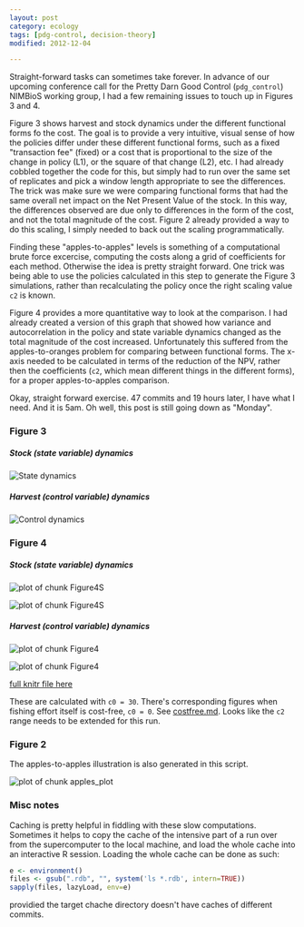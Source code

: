 ```yaml
---
layout: post
category: ecology
tags: [pdg-control, decision-theory]
modified: 2012-12-04

---
```



Straight-forward tasks can sometimes take forever.  In advance of our upcoming conference call for the Pretty Darn Good Control (`pdg_control`) NIMBioS working group, I had a few remaining issues to touch up in Figures 3 and 4.  

Figure 3 shows harvest and stock dynamics under the different functional forms fo the cost.  The goal is to provide a very intuitive, visual sense of how the policies differ under these different functional forms, such as a fixed "transaction fee" (fixed) or a cost that is proportional to the size of the change in policy (L1), or the square of that change (L2), etc.  I had already cobbled together the code for this, but simply had to run over the same set of replicates and pick a window length appropriate to see the differences.  The trick was make sure we were comparing functional forms that had the same overall net impact on the Net Present Value of the stock.  In this way, the differences observed are due only to differences in the form of the cost, and not the total magnitude of the cost.  Figure 2 already provided a way to do this scaling, I simply needed to back out the scaling programmatically.  

Finding these "apples-to-apples" levels is something of a computational brute force excercise, computing the costs along a grid of coefficients for each method.  Otherwise the idea is pretty straight forward.  One trick was being able to use the policies calculated in this step to generate the Figure 3 simulations, rather than recalculating the policy once the right scaling value `c2` is known.  

Figure 4 provides a more quantitative way to look at the comparison.  I had already created a version of this graph that showed how variance and autocorrelation in the policy and state variable dynamics changed as the total magnitude of the cost increased.  Unfortunately this suffered from the apples-to-oranges problem for comparing between functional forms.  The x-axis needed to be calculated in terms of the reduction of the NPV, rather then the coefficients (`c2`, which mean different things in the different forms), for a proper apples-to-apples comparison.  


Okay, straight forward exercise.  47 commits and 19 hours later, I have what I need.  And it is 5am.  Oh well, this post is still going down as "Monday". 


### Figure 3

##### Stock (state variable) dynamics

![State dynamics](http://carlboettiger.info/assets/figures/2012-12-05-72dc8741fb-p1.png) 

##### Harvest (control variable) dynamics

![Control dynamics](http://carlboettiger.info/assets/figures/2012-12-05-72dc8741fb-Figure3.png) 


### Figure 4

##### Stock (state variable) dynamics

![plot of chunk Figure4S](http://carlboettiger.info/assets/figures/2012-12-05-72dc8741fb-Figure4S1.png) 

![plot of chunk Figure4S](http://carlboettiger.info/assets/figures/2012-12-05-72dc8741fb-Figure4S2.png) 

##### Harvest (control variable) dynamics

![plot of chunk Figure4](http://carlboettiger.info/assets/figures/2012-12-05-72dc8741fb-Figure41.png) 

![plot of chunk Figure4](http://carlboettiger.info/assets/figures/2012-12-05-72dc8741fb-Figure42.png) 



[full knitr file here](https://github.com/cboettig/pdg_control/blob/25e6f1c1a599440be790a7ec047b8b63540255c5/inst/examples/policycosts/writeup.md)

These are calculated with `c0 = 30`.  There's corresponding figures when fishing effort itself is cost-free, `c0 = 0`.  See [costfree.md](https://github.com/cboettig/pdg_control/blob/cccec55a8ac2ef47dea99d45fdb732e5028aec98/inst/examples/policycosts/costfree.md).  Looks like the `c2` range needs to be extended for this run.  

### Figure 2

The apples-to-apples illustration is also generated in this script.  

![plot of chunk apples_plot](http://carlboettiger.info/assets/figures/2012-12-05-72dc8741fb-apples_plot.png) 




### Misc notes

Caching is pretty helpful in fiddling with these slow computations.  Sometimes it helps to copy the cache of the intensive part of a run over from the supercomputer to the local machine, and load the whole cache into an interactive R session.  Loading the whole cache can be done as such:

```r
e <- environment()
files <- gsub(".rdb", "", system('ls *.rdb', intern=TRUE))
sapply(files, lazyLoad, env=e)
```
providied the target chache directory doesn't have caches of different commits.  



